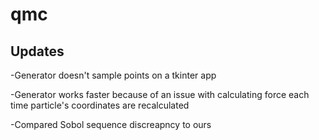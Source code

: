 # qmc
## Updates

-Generator doesn't sample points on a tkinter app

-Generator works faster because of an issue with calculating force each time particle's coordinates are recalculated

-Compared Sobol sequence discreapncy to ours

